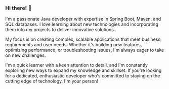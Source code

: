 ### Hi there! 👋

I'm a passionate Java developer with expertise in Spring Boot, Maven, and SQL databases. I love learning about new technologies and incorporating them into my projects to deliver innovative solutions.

My focus is on creating complex, scalable applications that meet business requirements and user needs. Whether it's building new features, optimizing performance, or troubleshooting issues, I'm always eager to take on new challenges.

I'm a quick learner with a keen attention to detail, and I'm constantly exploring new ways to expand my knowledge and skillset. If you're looking for a dedicated, enthusiastic developer who's committed to staying on the cutting edge of technology, I'm your person!

<!--
**TonyFiuma/TonyFiuma** is a ✨ _special_ ✨ repository because its `README.md` (this file) appears on your GitHub profile.

Here are some ideas to get you started:

- 🔭 I’m currently working on ...
- 🌱 I’m currently learning ...
- 👯 I’m looking to collaborate on ...
- 🤔 I’m looking for help with ...
- 💬 Ask me about ...
- 📫 How to reach me: ...
- 😄 Pronouns: ...
- ⚡ Fun fact: ...
-->
